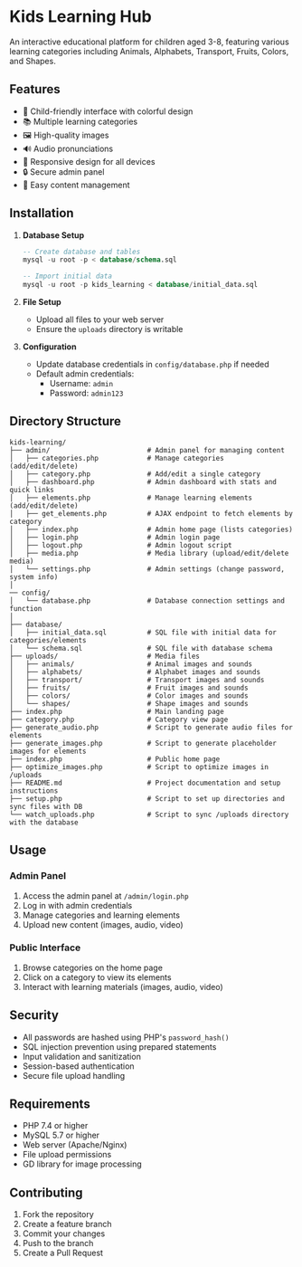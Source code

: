# Kids Learning Hub

An interactive educational platform for children aged 3-8, featuring various learning categories including Animals, Alphabets, Transport, Fruits, Colors, and Shapes.

## Features

- 🎨 Child-friendly interface with colorful design
- 📚 Multiple learning categories
- 🖼️ High-quality images
- 🔊 Audio pronunciations
- 📱 Responsive design for all devices
- 🔒 Secure admin panel
- 📝 Easy content management

## Installation

1. **Database Setup**
   ```sql
   -- Create database and tables
   mysql -u root -p < database/schema.sql
   
   -- Import initial data
   mysql -u root -p kids_learning < database/initial_data.sql
   ```

2. **File Setup**
   - Upload all files to your web server
   - Ensure the `uploads` directory is writable
     

3. **Configuration**
   - Update database credentials in `config/database.php` if needed
   - Default admin credentials:
     - Username: `admin`
     - Password: `admin123`

## Directory Structure

```
kids-learning/
├── admin/                        # Admin panel for managing content
│   ├── categories.php            # Manage categories (add/edit/delete)
│   ├── category.php              # Add/edit a single category
│   ├── dashboard.php             # Admin dashboard with stats and quick links
│   ├── elements.php              # Manage learning elements (add/edit/delete)
│   ├── get_elements.php          # AJAX endpoint to fetch elements by category
│   ├── index.php                 # Admin home page (lists categories)
│   ├── login.php                 # Admin login page
│   ├── logout.php                # Admin logout script
│   ├── media.php                 # Media library (upload/edit/delete media)
│   └── settings.php              # Admin settings (change password, system info)
│
── config/
│   └── database.php              # Database connection settings and function
│
├── database/
│   ├── initial_data.sql          # SQL file with initial data for categories/elements
│   └── schema.sql                # SQL file with database schema
├── uploads/                      # Media files
│   ├── animals/                  # Animal images and sounds
│   ├── alphabets/                # Alphabet images and sounds
│   ├── transport/                # Transport images and sounds
│   ├── fruits/                   # Fruit images and sounds
│   ├── colors/                   # Color images and sounds
│   └── shapes/                   # Shape images and sounds
├── index.php                     # Main landing page
├── category.php                  # Category view page
├── generate_audio.php            # Script to generate audio files for elements
├── generate_images.php           # Script to generate placeholder images for elements
├── index.php                     # Public home page
├── optimize_images.php           # Script to optimize images in /uploads
├── README.md                     # Project documentation and setup instructions
├── setup.php                     # Script to set up directories and sync files with DB
└── watch_uploads.php             # Script to sync /uploads directory with the database
```

## Usage

### Admin Panel
1. Access the admin panel at `/admin/login.php`
2. Log in with admin credentials
3. Manage categories and learning elements
4. Upload new content (images, audio, video)

### Public Interface
1. Browse categories on the home page
2. Click on a category to view its elements
3. Interact with learning materials (images, audio, video)

## Security

- All passwords are hashed using PHP's `password_hash()`
- SQL injection prevention using prepared statements
- Input validation and sanitization
- Session-based authentication
- Secure file upload handling

## Requirements

- PHP 7.4 or higher
- MySQL 5.7 or higher
- Web server (Apache/Nginx)
- File upload permissions
- GD library for image processing

## Contributing

1. Fork the repository
2. Create a feature branch
3. Commit your changes
4. Push to the branch
5. Create a Pull Request
